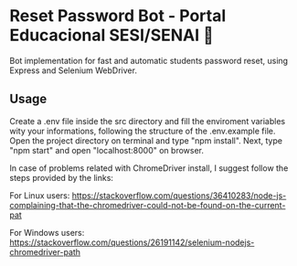# Reset Password Bot - Portal Educacional SESI/SENAI :key:
Bot implementation for fast and automatic students password reset, using Express and Selenium WebDriver.

## Usage
Create a .env file inside the src directory and fill the enviroment variables wity your informations, following the structure of the .env.example file.
Open the project directory on terminal and type "npm install". Next, type "npm start" and open "localhost:8000" on browser.

In case of problems related with ChromeDriver install, I suggest follow the steps provided by the links:

For Linux users:
https://stackoverflow.com/questions/36410283/node-js-complaining-that-the-chromedriver-could-not-be-found-on-the-current-pat

For Windows users:
https://stackoverflow.com/questions/26191142/selenium-nodejs-chromedriver-path
